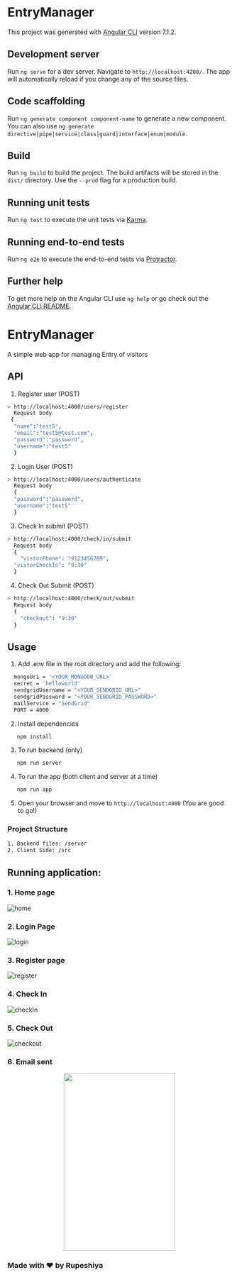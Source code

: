 # EntryManager

This project was generated with [Angular CLI](https://github.com/angular/angular-cli) version 7.1.2.

## Development server

Run `ng serve` for a dev server. Navigate to `http://localhost:4200/`. The app will automatically reload if you change any of the source files.

## Code scaffolding

Run `ng generate component component-name` to generate a new component. You can also use `ng generate directive|pipe|service|class|guard|interface|enum|module`.

## Build

Run `ng build` to build the project. The build artifacts will be stored in the `dist/` directory. Use the `--prod` flag for a production build.

## Running unit tests

Run `ng test` to execute the unit tests via [Karma](https://karma-runner.github.io).

## Running end-to-end tests

Run `ng e2e` to execute the end-to-end tests via [Protractor](http://www.protractortest.org/).

## Further help

To get more help on the Angular CLI use `ng help` or go check out the [Angular CLI README](https://github.com/angular/angular-cli/blob/master/README.md).


# EntryManager
A simple web app for managing Entry of visitors 


## API 

1. Register user (POST)
```sh
> http://localhost:4000/users/register 
  Request body
 { 
  "name":"test5",
  "email":"test5@test.com",
  "password":"password",
  "username":"test5"
  }
```
2. Login User (POST)
```sh
> http://localhost:4000/users/authenticate
  Request body 
  { 
  "password":"password",
  "username":"test5"
  }
```
3. Check In submit (POST)
```sh
> http://localhost:4000/check/in/submit
  Request body 
  {
	"vistorPhone": "9123456789",
  "vistorCheckIn": "9:30"
  }
```
4. Check Out Submit (POST)
```sh
> http://localhost:4000/check/out/submit
  Request body 
  {
    "checkout": "9:30"
  }
```
## Usage 

1. Add .env file in the root directory and add the following:
```sh
  mongoUri = '<YOUR_MONGODB_URL>'
  secret = 'helloworld'
  sendgridUsername = "<YOUR_SENDGRID_URL>"
  sendgridPassword = "<YOUR_SENDGRID_PASSWORD>"
  mailService = "SendGrid"
  PORT = 4000
```
2. Install dependencies
```sh
   npm install
```
3. To run backend (only)
```sh
   npm run server
```
4. To run the app (both client and server at a time)
```sh
   npm run app
```
5. Open your browser and move to ```http://localhost:4000``` (You are good to go!)

### Project Structure 
```sh
1. Backend files: /server
2. Client Side: /src
```
## Running application:

### 1. Home page 
![home](https://user-images.githubusercontent.com/31209617/69600760-d326c300-1037-11ea-9e50-a60ec35e92aa.png)

### 2. Login Page
![login](https://user-images.githubusercontent.com/31209617/69600800-01a49e00-1038-11ea-97c0-f075d20fdb02.png)


### 3. Register page 
![register](https://user-images.githubusercontent.com/31209617/69600822-12edaa80-1038-11ea-812c-9958a7e8af3a.png)


### 4. Check In 
![checkIn](https://user-images.githubusercontent.com/31209617/69600861-331d6980-1038-11ea-87b9-78fa43b7875c.png)


### 5. Check Out
![checkout](https://user-images.githubusercontent.com/31209617/69600883-47f9fd00-1038-11ea-86eb-76b3f1d45f05.png)

### 6. Email sent
<p align="center">
<img src="https://user-images.githubusercontent.com/31209617/69601287-a7a4d800-1039-11ea-9861-d1e340948b40.png" width=250 height=400>
</p>


### Made with :heart: by Rupeshiya 
